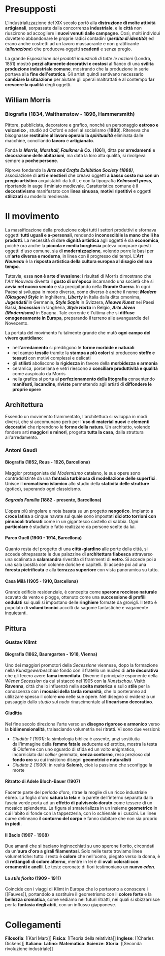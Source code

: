 # Presupposti
L'industrializzazione del XIX secolo portò alla **distruzione di molte attività artigianali**, sorpassate dalla concorrenza **industriale**, e le **città** non riuscirono ad accogliere i **nuovi venuti dalle campagne**. Così, molti individui dovettero abbandonare le proprie radici contadini (***perdita di identità***) ed erano anche costretti ad un lavoro massacrante e non gratificante (***alienazione***) che produceva oggetti **scadenti** e senza pregio.

La grande *Esposizione dei prodotti industriali di tutte le nazioni* (Londra, 1851) mostrò **pezzi altamente decorativi e costosi** al fianco di una **svilita produzione industriale comune**, mostrando che la produzione in serie portava alla **fine dell'estetica**. Gli artisti quindi sentivano necessario **cambiare la situazione** per aiutare gli operai maltrattati e al contempo **far crescere la qualità** degli oggetti.
## William Morris
### Biografia (1834, Walthamstow - 1896, Hammersmith)
Pittore, pubblicista, decoratore e grafico, nonché un personaggio **estroso e vulcanico** , studiò ad Oxford e aderì al socialismo (**1883**). Riteneva che bisognasse **restituire al lavoro operaio la *spiritualità*** eliminata dalle macchine, conciliando **lavoro** e **artigianato**.

Fonda la ***Morris, Marshall, Faulkner & Co.*** (**1861**), ditta per **arredamenti** e **decorazione delle abitazioni**, ma data la loro alta qualità, si rivolgeva sempre a **poche persone**.

Riprova fondando la ***Arts and Crafts Exhibition Society (1888)***, associazione di **arti e mestieri** che creava oggetti **a basso costo ma con un pregio artistico** acquistabili da tutti, e con la tipografia ***Kelmscott press***, riportando in auge il miniato medievale. Caratteristica comune è il **decorativismo** manifestato con **linea sinuosa**, **motivi ripetitivi** e oggetti **stilizzati** su modello medievale.
# Il movimento
La massificazione della produzione colpì tutti i settori produttivi e sfornava oggetti **tutti uguali e a-personali**, rendendo **inconoscibile la mano che li ha prodotti**. La necessità di dare **dignità artistica** agli oggetti è sia **economica**, poiché ora anche la **piccola e media borghesia** poteva comprare questi oggetti d'uso comune, sia di **modernizzazione**, volendo porre le basi per un'**arte diversa e moderna**, in linea con il progresso dei tempi. L'***Art Nouveau*** è la **risposta artistica della cultura europea al disagio del suo tempo**.

Tuttavia, essa **non è arte d'evasione**: i risultati di Morris dimostrano che l'*Art Nouveau* diventa il **gusto di un'epoca** incarnando una società che si **avvia nel nuovo secolo** e sta precipitando nella **Grande Guerra**. In ogni Paese si sviluppa in modo diverso, come diverso è anche il nome: ***Modern (Glasgow) Style*** in Inghilterra, ***Liberty*** in Italia dalla ditta omonima, ***Jugendstil*** in Germania, ***Style Sapin*** in Svizzera, ***Nieuwe Kunst*** nei Paesi Bassi, ***Secession*** in Ungheria, ***Style Horta*** in Belgio, ***Arte Jòven (Modernismo)*** in Spagna. Tale corrente è l'ultima che si **diffuse omogeneamente in Europa**, preparando il terreno alle avanguardie del Novecento.

La portata del movimento fu talmente grande che mutò **ogni campo del vivere quotidiano**:
- nell'**arredamento** si prediligono le **forme morbide e naturali**
- nel campo **tessile** tramite la **stampa a più colori** si producono **stoffe e tessuti** con motivi complessi e delicati
- gli **stilisti** aboliscono la **rigidezza** in favore della **morbidezza e armonia**
- ceramica, porcellana e vetri riescono a **conciliare produttività e qualità** come auspicato da Morris
- nella grafica si porta al **perfezionamento della litografia** consentendo **manifesti, locandine, riviste** permettendo agli artisti di **diffondere le proprie opere**
## Architettura
Essendo un movimento frammentato, l'architettura si sviluppa in modi diversi, che si accomunano però per l'**uso di material nuovi** e **elementi decorativi** che riprendono le **forme della natura**. Un architetto, volendo fondere arti **maggiori e minori**, progetta **tutta la casa**, dalla struttura all'arredamento.
### Antoni Gaudì
#### Biografia (1852, Reus - 1926, Barcellona)
Maggior protagonista del *Modernismo* catalano, le sue opere sono contraddistinte da una **fantasia turbinosa di modellazione delle superfici**. Unisce il **cromatismo islamico** allo studio della **staticità delle strutture** (gotico), superando ogni classicismo.
#### *Sagrada Familia* (1882 - presente, Barcellona)
L'opera più singolare e nota basata su un progetto **neogotico**. Impianto a **croce latina** a cinque navate sul quale sono impostati **diciotto torrioni con pinnacoli traforati** come in un gigantesco castello di sabbia. Ogni **particolare** è studiato e fatto realizzare da persone scelte da lui.
#### Parco Guell (1900 - 1914, Barcellona)
Quanto resta del progetto di una **città-giardino** alle porte della città, si accede oltrepassate le due palazzine di **architettura fiabesca** attraverso una scalinata a **salamandra** rivestita di frammenti di **vetro**. Si accede poi a una sala ipostila con colonne doriche e capitelli. Si accede poi ad una **foresta pietrificata** e alla **terrazza superiore** con vista panoramica su tutto.
#### Casa Milà (1905 - 1910, Barcellona)
Grande edificio residenziale, è concepita come **sperone roccioso naturale** scavato da vento e piogge, ottenuto come una **successione di profili ondulati** sui quali si impostano delle  **ringhiere** formate da grovigli. Il tetto è popolato di  **volumi tecnici** accolti da sagome fantastiche e vagamente inquietanti.
## Pittura
### Gustav Klimt
#### Biografia (1862, Baumgarten - 1918, Vienna)
Uno dei maggiori promotori della *Secessione* viennese, dopo la formazione nella *Kunstgewerbeschule* fondò con il fratello un nucleo di **arte decorativa** che gli fecero avere **fama immediata**. Divenne il principale esponente della *Wiener Secession* da cui si staccò nel 1905 con la *Kunstschau*. Visitò **Ravenna**, città che lo influenzò nella **scelta materica** e sullo **stile** per la conoscenza con i **mosaici della tarda romanità**, che lo porteranno ad utilizzare spesso il colore **oro** nelle sue opere. Nel disegno si evidenzia un passaggio dallo *studio sul nudo* rinascimentale al **linearismo decorativo**.
#### Giuditta
Nel fine secolo direziona l'arte verso un **disegno rigoroso e armonico** verso la **bidimensionalità**, tralasciando volumetria nei ritratti. Vi sono due versioni:
- *Giuditta 1 (1901)*: la simbologia biblica è assente, anzi sostituita dall'immagine della **femme fatale** seducente ed erotica, mostra la testa di Oloferne con uno sguardo di sfida ed un volto enigmatico, incorniciato dal *collier* gemmato, **senza contorno**, reso prezioso dal **fondo oro** su cui insistono disegni **geometrici e naturalisti**
- *Giuditta 2 (1909)*: in realtà **Salomè**, cioè la passione che sconfigge la morte
#### Ritratto di Adele Bloch-Bauer (1907)
Facente parte del *periodo d'oro*, ritrae la moglie di un ricco industriale ebreo. La foglia d'oro **satura la tela** e la parete dell'interno separata dalla fascia verde porta ad un **effetto di pulviscolo dorato** come tessere di un mosaico splendente. La figura si smaterializza in un insieme **geometrico** in cui l'abito si fonde con la tappezzeria, con lo schienale e i cuscini. Le linee curve delineano il **contorno del corpo** e fanno dubitare che non sia proprio **in piedi**.
#### Il Bacio (1907 - 1908)
Due amanti che si baciano inginocchiati su uno sperone fiorito, circondati da un'**aura d'oro a girali filamentosi**. Solo nelle teste troviamo linee volumetriche: tutto il resto è **colore** che nell'uomo, piegato verso la donna, è di **rettangoli di colore alterno**, mentre in lei è di **ovali colorati con ornamenti e anelli**. Le teste coronate di fiori testimoniano un **nuovo *eden***.
#### Lo *stile fiorito* (1909 - 1911)
Coincide con i viaggi di Klimt in Europa che lo portarono a conoscere i [[Fauves]], portandolo a sostituire il geometrismo con il **colore forte** e la **bellezza cromatica**, come vediamo nei futuri ritratti, nei quali si sbizzarrisce per la **fantasia degli abiti**, con un influsso giapponese.
# Collegamenti
**Filosofia**: [[Karl Marx]]
**Fisica**: [[Teoria della relatività]]
**Inglese**: [[Charles Dickens]]
**Italiano**: 
**Latino**: 
**Matematica**:
**Scienze**:
**Storia**: [[Seconda rivoluzione industriale]]
